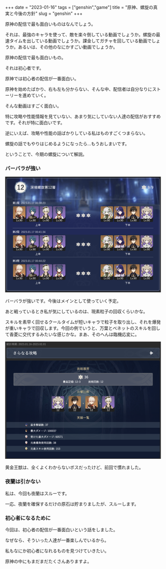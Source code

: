 +++
date = "2023-01-16"
tags = ["genshin","game"]
title = "原神、螺旋の真実と今後の方針"
slug = "genshin"
+++

原神の配信で最も面白いものはなんでしょう。

それは、最強のキャラを使って、敵を楽々倒している動画でしょうか。螺旋の最速タイムを出している動画でしょうか。課金してガチャを回している動画でしょうか。あるいは、その他のなにかすごい動画でしょうか。

原神の配信で最も面白いもの。

それは初心者です。

原神では初心者の配信が一番面白い。

原神を始めたばかり、右も左も分からない、そんな中、配信者は自分なりにストーリーを進めていく。

そんな動画はすごく面白い。

特に攻略や性能情報を見ていない、あまり気にしていない人達の配信がおすすめです。それが特に面白いです。

逆にいえば、攻略や性能の話ばかりしている私はものすごくつまらない。

螺旋の話でもやりはじめるようになったら...もうおしまいです。

ということで、今期の螺旋について解説。

### バーバラが強い

![](https://raw.githubusercontent.com/syui/img/master/other/genshin_20230116_0002.png)

バーバラが強いです。今後はメインとして使っていく予定。

あと戦っているとき私が気にしているのは、現素粒子の回収くらいかな。

スキルを素早く回せるクールタイムが短いキャラで粒子を取り出し、それを爆発が重いキャラで回収します。今回の例でいうと、万葉とベネットのスキルを回して香菱に交代するみたいな感じかな。まあ、そのへんは臨機応変に。

![](https://raw.githubusercontent.com/syui/img/master/other/genshin_20230116_0001.png)

黄金王獣は、全くよくわからないボスだったけど、前回で慣れました。

### 夜蘭は引かない

私は、今回も夜蘭はスルーです。

一応、夜蘭を確保するだけの原石は貯まりましたが、スルーします。

### 初心者になるために

今回は、初心者の配信が一番面白いという話をしました。

なぜなら、そういった人達が一番楽しんでいるから。

私もなにか初心者になれるものを見つけていきたい。

原神の中にもまだまだたくさんありますよ。

